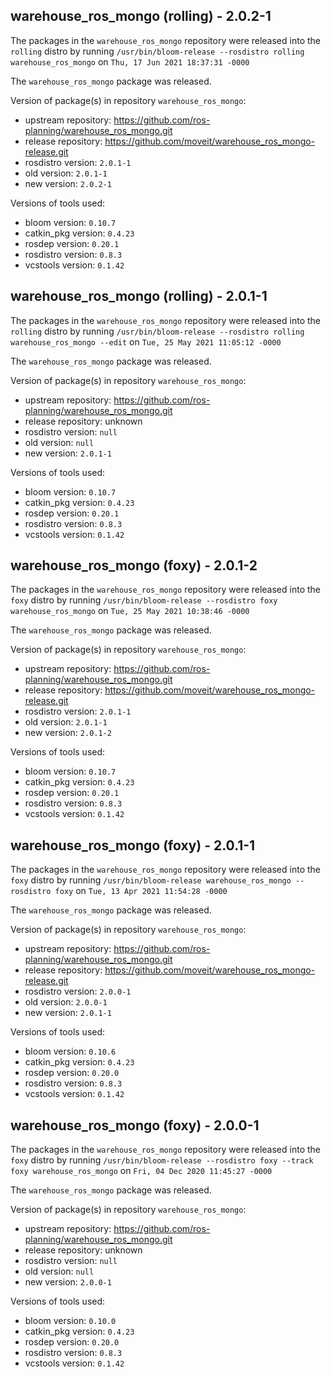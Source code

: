 ## warehouse_ros_mongo (rolling) - 2.0.2-1

The packages in the `warehouse_ros_mongo` repository were released into the `rolling` distro by running `/usr/bin/bloom-release --rosdistro rolling warehouse_ros_mongo` on `Thu, 17 Jun 2021 18:37:31 -0000`

The `warehouse_ros_mongo` package was released.

Version of package(s) in repository `warehouse_ros_mongo`:

- upstream repository: https://github.com/ros-planning/warehouse_ros_mongo.git
- release repository: https://github.com/moveit/warehouse_ros_mongo-release.git
- rosdistro version: `2.0.1-1`
- old version: `2.0.1-1`
- new version: `2.0.2-1`

Versions of tools used:

- bloom version: `0.10.7`
- catkin_pkg version: `0.4.23`
- rosdep version: `0.20.1`
- rosdistro version: `0.8.3`
- vcstools version: `0.1.42`


## warehouse_ros_mongo (rolling) - 2.0.1-1

The packages in the `warehouse_ros_mongo` repository were released into the `rolling` distro by running `/usr/bin/bloom-release --rosdistro rolling warehouse_ros_mongo --edit` on `Tue, 25 May 2021 11:05:12 -0000`

The `warehouse_ros_mongo` package was released.

Version of package(s) in repository `warehouse_ros_mongo`:

- upstream repository: https://github.com/ros-planning/warehouse_ros_mongo.git
- release repository: unknown
- rosdistro version: `null`
- old version: `null`
- new version: `2.0.1-1`

Versions of tools used:

- bloom version: `0.10.7`
- catkin_pkg version: `0.4.23`
- rosdep version: `0.20.1`
- rosdistro version: `0.8.3`
- vcstools version: `0.1.42`


## warehouse_ros_mongo (foxy) - 2.0.1-2

The packages in the `warehouse_ros_mongo` repository were released into the `foxy` distro by running `/usr/bin/bloom-release --rosdistro foxy warehouse_ros_mongo` on `Tue, 25 May 2021 10:38:46 -0000`

The `warehouse_ros_mongo` package was released.

Version of package(s) in repository `warehouse_ros_mongo`:

- upstream repository: https://github.com/ros-planning/warehouse_ros_mongo.git
- release repository: https://github.com/moveit/warehouse_ros_mongo-release.git
- rosdistro version: `2.0.1-1`
- old version: `2.0.1-1`
- new version: `2.0.1-2`

Versions of tools used:

- bloom version: `0.10.7`
- catkin_pkg version: `0.4.23`
- rosdep version: `0.20.1`
- rosdistro version: `0.8.3`
- vcstools version: `0.1.42`


## warehouse_ros_mongo (foxy) - 2.0.1-1

The packages in the `warehouse_ros_mongo` repository were released into the `foxy` distro by running `/usr/bin/bloom-release warehouse_ros_mongo --rosdistro foxy` on `Tue, 13 Apr 2021 11:54:28 -0000`

The `warehouse_ros_mongo` package was released.

Version of package(s) in repository `warehouse_ros_mongo`:

- upstream repository: https://github.com/ros-planning/warehouse_ros_mongo.git
- release repository: https://github.com/moveit/warehouse_ros_mongo-release.git
- rosdistro version: `2.0.0-1`
- old version: `2.0.0-1`
- new version: `2.0.1-1`

Versions of tools used:

- bloom version: `0.10.6`
- catkin_pkg version: `0.4.23`
- rosdep version: `0.20.0`
- rosdistro version: `0.8.3`
- vcstools version: `0.1.42`


## warehouse_ros_mongo (foxy) - 2.0.0-1

The packages in the `warehouse_ros_mongo` repository were released into the `foxy` distro by running `/usr/bin/bloom-release --rosdistro foxy --track foxy warehouse_ros_mongo` on `Fri, 04 Dec 2020 11:45:27 -0000`

The `warehouse_ros_mongo` package was released.

Version of package(s) in repository `warehouse_ros_mongo`:

- upstream repository: https://github.com/ros-planning/warehouse_ros_mongo.git
- release repository: unknown
- rosdistro version: `null`
- old version: `null`
- new version: `2.0.0-1`

Versions of tools used:

- bloom version: `0.10.0`
- catkin_pkg version: `0.4.23`
- rosdep version: `0.20.0`
- rosdistro version: `0.8.3`
- vcstools version: `0.1.42`


